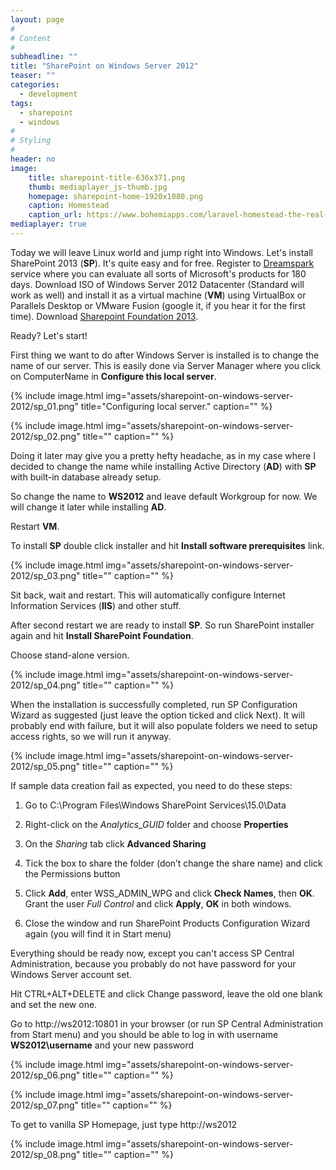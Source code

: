 ```yaml
---
layout: page
#
# Content
#
subheadline: ""
title: "SharePoint on Windows Server 2012"
teaser: ""
categories:
  - development
tags:
  - sharepoint
  - windows
#
# Styling
#
header: no
image:
    title: sharepoint-title-636x371.png
    thumb: mediaplayer_js-thumb.jpg
    homepage: sharepoint-home-1920x1080.png
    caption: Homestead
    caption_url: https://www.bohemiapps.com/laravel-homestead-the-real-installation-guide/
mediaplayer: true
---
```


Today we will leave Linux world and jump right into Windows. Let's install SharePoint 2013 (**SP**). It's quite easy and for free. Register to [Dreamspark](https://www.dreamspark.com) service where you can evaluate all sorts of Microsoft's products for 180 days. Download ISO of Windows Server 2012 Datacenter (Standard will work as well) and install it as a virtual machine (**VM**) using VirtualBox or Parallels Desktop or VMware Fusion (google it, if you hear it for the first time). Download [Sharepoint Foundation 2013](https://www.microsoft.com/en-us/download/details.aspx?id=35488).

Ready? Let's start!

First thing we want to do after Windows Server is installed is to change the name of our server.
This is easily done via Server Manager where you click on ComputerName in **Configure this local server**.

{% include image.html img="assets/sharepoint-on-windows-server-2012/sp_01.png" title="Configuring local server." caption="" %}

{% include image.html img="assets/sharepoint-on-windows-server-2012/sp_02.png" title="" caption="" %}

Doing it later may give you a pretty hefty headache, as in my case where I decided to change the name while installing Active Directory (**AD**) with **SP** with built-in database already setup.

So change the name to **WS2012** and leave default Workgroup for now. We will change it later while installing **AD**.

Restart **VM**.

To install **SP** double click installer and hit **Install software prerequisites** link.

{% include image.html img="assets/sharepoint-on-windows-server-2012/sp_03.png" title="" caption="" %}

Sit back, wait and restart. This will automatically configure Internet Information Services (**IIS**) and other stuff.

After second restart we are ready to install **SP**. So run SharePoint installer again and hit **Install SharePoint Foundation**.

Choose stand-alone version.

{% include image.html img="assets/sharepoint-on-windows-server-2012/sp_04.png" title="" caption="" %}

When the installation is successfully completed, run SP Configuration Wizard as suggested (just leave the option ticked and click Next). It will probably end with failure, but it will also populate folders we need to setup access rights, so we will run it anyway.

{% include image.html img="assets/sharepoint-on-windows-server-2012/sp_05.png" title="" caption="" %}


If sample data creation fail as expected, you need to do these steps:

1. Go to C:\Program Files\Windows SharePoint Services\15.0\Data

2. Right-click on the *Analytics_GUID* folder and choose **Properties**

3. On the *Sharing* tab click **Advanced Sharing**

4. Tick the box to share the folder (don’t change the share name) and click the Permissions button

5. Click **Add**, enter WSS\_ADMIN\_WPG and click **Check Names**, then **OK**.  Grant the user *Full Control* and click **Apply**, **OK** in both windows.

6. Close the window and run SharePoint Products Configuration Wizard again (you will find it in Start menu)

Everything should be ready now, except you can't access SP Central Administration, because you probably do not have password for your Windows Server account set.

Hit CTRL+ALT+DELETE and click Change password, leave the old one blank and set the new one.

Go to http://ws2012:10801 in your browser (or run SP Central Administration from Start menu) and you should be able to log in with username **WS2012\username** and your new password

{% include image.html img="assets/sharepoint-on-windows-server-2012/sp_06.png" title="" caption="" %}

{% include image.html img="assets/sharepoint-on-windows-server-2012/sp_07.png" title="" caption="" %}

To get to vanilla SP Homepage, just type http://ws2012

{% include image.html img="assets/sharepoint-on-windows-server-2012/sp_08.png" title="" caption="" %}
